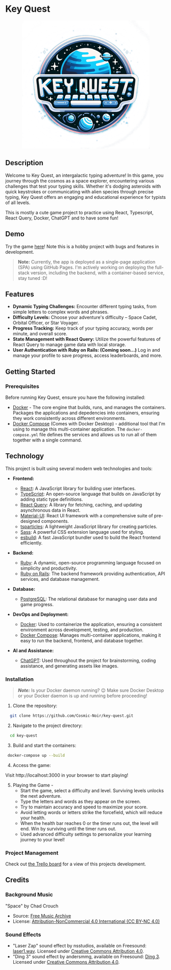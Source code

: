 # Key Quest

<p align="center">
  <img src="app/javascript/key-quest/src/logo.png" width="400" height="400" />
</p>

## Description

Welcome to Key Quest, an intergalactic typing adventure! In this game, you journey through the cosmos as a space explorer, encountering various challenges that test your typing skills. Whether it's dodging asteroids with quick keystrokes or communicating with alien species through precise typing, Key Quest offers an engaging and educational experience for typists of all levels.

This is mostly a cute game project to practice using React, Typescript, React Query, Docker, ChatGPT and to have some fun!

## Demo

Try the game [here](https://cosmic-noir.github.io/key-quest/)! Note this is a hobby project with bugs and features in development.

> **Note:** Currently, the app is deployed as a single-page application (SPA) using GitHub Pages. I'm actively working on deploying the full-stack version, including the backend, with a container-based service, stay tuned :D!

## Features

- **Dynamic Typing Challenges:** Encounter different typing tasks, from simple letters to complex words and phrases.
- **Difficulty Levels:** Choose your adventure's difficulty – Space Cadet, Orbital Officer, or Star Voyager.
- **Progress Tracking:** Keep track of your typing accuracy, words per minute, and overall score.
- **State Management with React Query:** Utilize the powerful features of React Query to manage game data with local storage.
- **User Authentication with Ruby on Rails: (Coming soon...)** Log in and manage your profile to save progress, access leaderboards, and more.

## Getting Started

### Prerequisites

Before running Key Quest, ensure you have the following installed:

- [Docker](https://docs.docker.com/engine/install/) - The core engine that builds, runs, and manages the containers. Packages the applications and depedencies into containers, ensuring they work consistently across different environments.
- [Docker Compose](https://docs.docker.com/compose/) (Comes with Docker Desktop) - additional tool that I'm using to manage this multi-container application. The `docker-compose.yml` file defines the services and allows us to run all of them together with a single command.

## Technology

This project is built using several modern web technologies and tools:

- **Frontend:**

  - [React](https://reactjs.org/): A JavaScript library for building user interfaces.
  - [TypeScript](https://www.typescriptlang.org/): An open-source language that builds on JavaScript by adding static type definitions.
  - [React Query](https://tanstack.com/query/latest/): A library for fetching, caching, and updating asynchronous data in React.
  - [Material-UI](https://mui.com/material-ui/): React UI framework with a comprehensive suite of pre-designed components.
  - [tsparticles](https://particles.js.org/): A lightweight JavaScript library for creating particles.
  - [Sass](https://sass-lang.com/): A powerful CSS extension language used for styling.
  - [esbuild](https://esbuild.github.io/): A fast JavaScript bundler used to build the React frontend efficiently.

- **Backend:**

  - [Ruby](https://www.ruby-lang.org/): A dynamic, open-source programming language focused on simplicity and productivity.
  - [Ruby on Rails](https://rubyonrails.org/): The backend framework providing authentication, API services, and database management.

- **Database:**

  - [PostgreSQL](https://www.postgresql.org/): The relational database for managing user data and game progress.

- **DevOps and Deployment:**

  - [Docker](https://docs.docker.com/engine/install/): Used to containerize the application, ensuring a consistent environment across development, testing, and production.
  - [Docker Compose](https://docs.docker.com/compose/): Manages multi-container applications, making it easy to run the backend, frontend, and database together.

- **AI and Assistance:**
  - [ChatGPT](https://chat.openai.com/): Used throughout the project for brainstorming, coding assistance, and generating assets like images.

### Installation

> **_Note:_** Is your Docker daemon running? 😉 Make sure Docker Desktop or your Docker daemon is up and running before proceeding!

1. Clone the repository:

```sh
  git clone https://github.com/Cosmic-Noir/key-quest.git
```

2. Navigate to the project directory:

```sh
  cd key-quest
```

3. Build and start the containers:

```sh
 docker-compose up --build
```

4. Access the game:

Visit http://localhost:3000 in your browser to start playing!

5. Playing the Game -
   - Start the game, select a difficulty and level. Surviving levels unlocks the next adventure.
   - Type the letters and words as they appear on the screen.
   - Try to maintain accuracy and speed to maximize your score.
   - Avoid letting words or letters strike the forcefield, which will reduce your health.
   - When the health bar reaches 0 or the timer runs out, the level will end. Win by surviving until the timer runs out.
   - Used advanced difficulty settings to personalize your learning journey to your level!

### Project Management

Check out [the Trello board](https://trello.com/b/c6ke5JTC/key-quest) for a view of this projects development.

## Credits

### Background Music

"Space" by Chad Crouch

- Source: [Free Music Archive](https://freemusicarchive.org/music/Chad_Crouch/arps-ii/space-1/)
- License: [Attribution-NonCommercial 4.0 International (CC BY-NC 4.0)](https://creativecommons.org/licenses/by-nc/4.0/)

### Sound Effects

- "Laser Zap" sound effect by nsstudios, available on Freesound: [laser1.wav](https://freesound.org/people/nsstudios/sounds/321102/). Licensed under [Creative Commons Attribution 4.0](https://creativecommons.org/licenses/by/4.0/).
- "Ding 3" sound effect by andersmmg, available on Freesound: [Ding 3](https://freesound.org/people/andersmmg/sounds/523424/). Licensed under [Creative Commons Attribution 4.0](https://creativecommons.org/licenses/by/4.0/).

